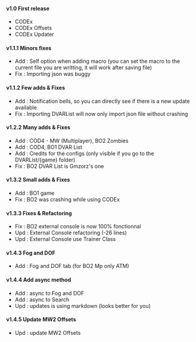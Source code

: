 #### v1.0 First release
- CODEx
- CODEx Offsets
- CODEx Updater

#### v1.1.1 Minors fixes
- Add : Self option when adding macro (you can set the macro to the current file you are writting, it will work after saving file)
- Fix : Importing json was buggy

#### v1.1.2 Few adds & Fixes
- Add : Notification bells, so you can directly see if there is a new update available
- Fix : Importing DVARList will now only import json file without crashing

#### v1.2.2 Many adds & Fixes
- Add : COD4 - MW (Multiplayer), BO2 Zombies
- Add : COD4, BO1 DVAR List
- Add : Credits for the configs (only visible if you go to the DVARList/{game} folder)
- Fix : BO2 DVAR List is Gmzorz's one

#### v1.3.2 Small adds & Fixes
- Add : BO1 game
- Fix : BO2 was crashing while using CODEx

#### v1.3.3 Fixes & Refactoring
- Fix : BO2 external console is now 100% fonctionnal
- Upd : External Console refactoring (-26 lines)
- Upd : External Console use Trainer Class

#### v1.4.3 Fog and DOF
- Add : Fog and DOF tab (for BO2 Mp only ATM)

#### v1.4.4 Add async method
- Add : async to Fog and DOF 
- Add : async to Search
- Upd : updates is using markdown (looks better for you) 

#### v1.4.5 Update MW2 Offsets
- Upd : update MW2 Offsets
